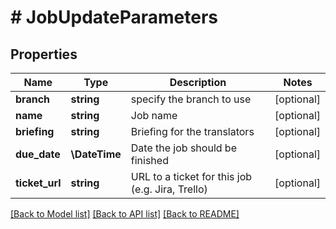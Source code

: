 # # JobUpdateParameters

## Properties

Name | Type | Description | Notes
------------ | ------------- | ------------- | -------------
**branch** | **string** | specify the branch to use | [optional] 
**name** | **string** | Job name | [optional] 
**briefing** | **string** | Briefing for the translators | [optional] 
**due_date** | **\DateTime** | Date the job should be finished | [optional] 
**ticket_url** | **string** | URL to a ticket for this job (e.g. Jira, Trello) | [optional] 

[[Back to Model list]](../../README.md#documentation-for-models) [[Back to API list]](../../README.md#documentation-for-api-endpoints) [[Back to README]](../../README.md)


